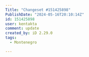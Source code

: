 ```yaml
---
Title: "Changeset #151425898"
PublishDate: "2024-05-16T20:10:14Z"
id: 151425898
user: kentakta
comment: update
created_by: iD 2.29.0
tags:
  - Montenegro

---
```

